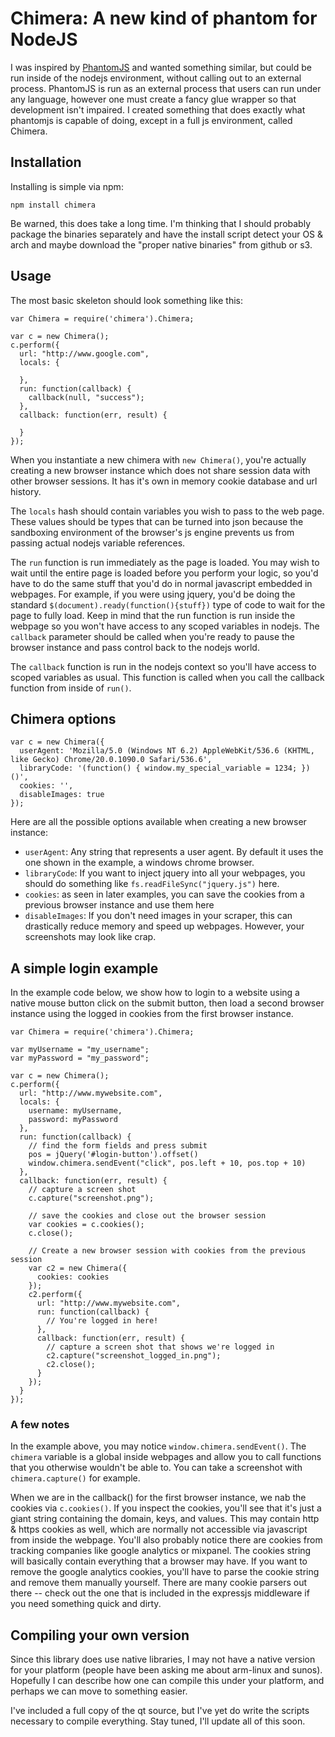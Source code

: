 # Chimera: A new kind of phantom for NodeJS

I was inspired by [PhantomJS](http://phantomjs.org) and wanted something similar, but could be run inside of the nodejs
environment, without calling out to an external process.  PhantomJS is run as an external process that users can run
under any language, however one must create a fancy glue wrapper so that development isn't impaired.  I created
something that does exactly what phantomjs is capable of doing, except in a full js environment, called Chimera.

## Installation

Installing is simple via npm:

    npm install chimera
    
Be warned, this does take a long time.  I'm thinking that I should probably package the binaries separately and have 
the install script detect your OS & arch and maybe download the "proper native binaries" from github or s3.

## Usage

The most basic skeleton should look something like this:

    var Chimera = require('chimera').Chimera;

    var c = new Chimera();
    c.perform({
      url: "http://www.google.com",
      locals: {

      },
      run: function(callback) {
        callback(null, "success");
      },
      callback: function(err, result) {
    
      }
    });

When you instantiate a new chimera with `new Chimera()`, you're actually creating a new browser instance which does
not share session data with other browser sessions.  It has it's own in memory cookie database and url history.  

The `locals` hash should contain variables you wish to pass to the web page.  These values should be types that can be
turned into json because the sandboxing environment of the browser's js engine prevents us from passing actual nodejs
variable references.

The `run` function is run immediately as the page is loaded.  You may wish to wait until the entire page is loaded 
before you perform your logic, so you'd have to do the same stuff that you'd do in normal javascript embedded in
webpages.  For example, if you were using jquery, you'd be doing the standard `$(document).ready(function(){stuff})`
type of code to wait for the page to fully load.  Keep in mind that the run function is run inside the webpage
so you won't have access to any scoped variables in nodejs.  The `callback` parameter should be called when you're
ready to pause the browser instance and pass control back to the nodejs world.

The `callback` function is run in the nodejs context so you'll have access to scoped variables as usual.  This 
function is called when you call the callback function from inside of `run()`.

## Chimera options

    var c = new Chimera({
      userAgent: 'Mozilla/5.0 (Windows NT 6.2) AppleWebKit/536.6 (KHTML, like Gecko) Chrome/20.0.1090.0 Safari/536.6',
      libraryCode: '(function() { window.my_special_variable = 1234; })()',
      cookies: '',
      disableImages: true
    });
    
Here are all the possible options available when creating a new browser instance:

- `userAgent`: Any string that represents a user agent.  By default it uses the one shown in the example, a windows chrome browser.
- `libraryCode`: If you want to inject jquery into all your webpages, you should do something like `fs.readFileSync("jquery.js")` here.
- `cookies`: as seen in later examples, you can save the cookies from a previous browser instance and use them here
- `disableImages`: If you don't need images in your scraper, this can drastically reduce memory and speed up webpages.  However, your screenshots may look like crap.

## A simple login example

In the example code below, we show how to login to a website using a native mouse button click on the submit button, then load a second
browser instance using the logged in cookies from the first browser instance.

    var Chimera = require('chimera').Chimera;

    var myUsername = "my_username";
    var myPassword = "my_password";

    var c = new Chimera();
    c.perform({
      url: "http://www.mywebsite.com",
      locals: {
        username: myUsername,
        password: myPassword
      },
      run: function(callback) {
        // find the form fields and press submit
        pos = jQuery('#login-button').offset()
        window.chimera.sendEvent("click", pos.left + 10, pos.top + 10)
      },
      callback: function(err, result) {
        // capture a screen shot
        c.capture("screenshot.png");

        // save the cookies and close out the browser session
        var cookies = c.cookies();
        c.close();
    
        // Create a new browser session with cookies from the previous session
        var c2 = new Chimera({
          cookies: cookies
        });
        c2.perform({
          url: "http://www.mywebsite.com",
          run: function(callback) {
            // You're logged in here!
          },
          callback: function(err, result) {
            // capture a screen shot that shows we're logged in
            c2.capture("screenshot_logged_in.png");
            c2.close();
          }
        });
      }
    });
    
### A few notes

In the example above, you may notice `window.chimera.sendEvent()`.  The `chimera` variable is a global inside webpages and
allow you to call functions that you otherwise wouldn't be able to.  You can take a screenshot with `chimera.capture()` for
example.

When we are in the callback() for the first browser instance, we nab the cookies via `c.cookies()`.  If you inspect the
cookies, you'll see that it's just a giant string containing the domain, keys, and values.  This may contain http & https
cookies as well, which are normally not accessible via javascript from inside the webpage.  You'll also probably notice
there are cookies from tracking companies like google analytics or mixpanel.  The cookies string will basically contain
everything that a browser may have.  If you want to remove the google analytics cookies, you'll have to parse the cookie
string and remove them manually yourself.  There are many cookie parsers out there -- check out the one that is included in
the expressjs middleware if you need something quick and dirty.

## Compiling your own version

Since this library does use native libraries, I may not have a native version for your platform (people have been asking
me about arm-linux and sunos).  Hopefully I can describe how one can compile this under your platform, and perhaps we can
move to something easier.  

I've included a full copy of the qt source, but I've yet do write the scripts necessary to compile everything.  Stay tuned,
I'll update all of this soon.

